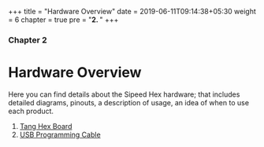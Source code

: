 +++
title = "Hardware Overview"
date = 2019-06-11T09:14:38+05:30
weight = 6
chapter = true
pre = "<b>2. </b>"
+++

### Chapter 2

# Hardware Overview

Here you can find details about the Sipeed Hex hardware; that includes detailed diagrams, pinouts, a description of usage, an idea of when to use each product.

1. [Tang Hex Board](/en/hardware-overview/tang-hex)
2. [USB Programming Cable](/en/hardware-overview/usb-programming-cable)